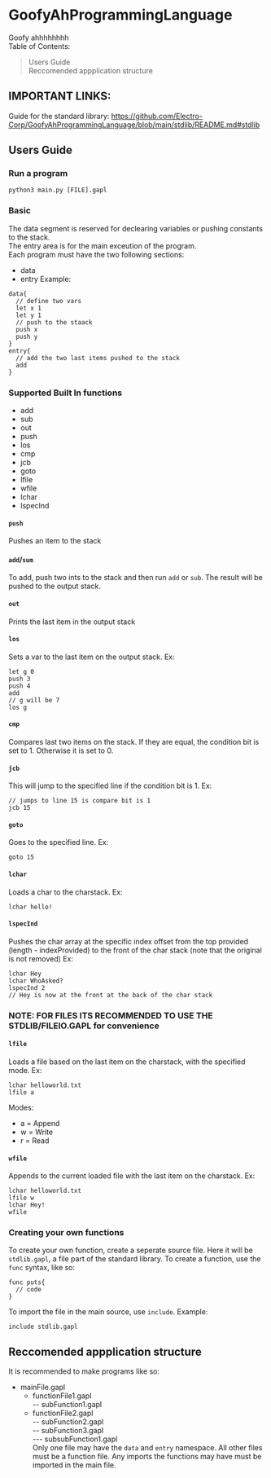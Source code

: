 # GoofyAhProgrammingLanguage
Goofy ahhhhhhhh <br>
Table of Contents:
> Users Guide <br>
> Reccomended appplication structure  
## IMPORTANT LINKS:
Guide for the standard library: https://github.com/Electro-Corp/GoofyAhProgrammingLanguage/blob/main/stdlib/README.md#stdlib
## Users Guide
### Run a program
`python3 main.py [FILE].gapl` 
### Basic
The data segment is reserved for declearing variables or pushing constants to the stack. <br>
The entry area is for the main exceution of the program. <br>
Each program must have the two following sections: 
* data
* entry 
Example: <br>
```
data{
  // define two vars
  let x 1
  let y 1
  // push to the staack
  push x
  push y
}
entry{
  // add the two last items pushed to the stack
  add
}
```
### Supported Built In functions
* add
* sub
* out
* push 
* los
* cmp
* jcb
* goto 
* lfile
* wfile
* lchar
* lspecInd
#### `push`
Pushes an item to the stack
#### `add`/`sum`
To add, push two ints to the stack and then run `add` or `sub`. The result will be pushed to the output stack.
#### `out`
Prints the last item in the output stack
#### `los`
Sets a var to the last item on the output stack. Ex:
```
let g 0
push 3
push 4
add
// g will be 7
los g
```
#### `cmp`
Compares last two items on the stack. If they are equal, the condition bit is set to 1. Otherwise it is set to 0.
#### `jcb`
This will jump to the specified line if the condition bit is 1. Ex:
```
// jumps to line 15 is compare bit is 1
jcb 15
```
#### `goto`
Goes to the specified line. Ex:
```
goto 15
```
#### `lchar`
Loads a char to the charstack. Ex:
```
lchar hello!
```
#### `lspecInd`
Pushes the char array at the specific index offset from the top provided (length - indexProvided) to the front of the char stack (note that the original is not removed) Ex:
```
lchar Hey
lchar WhoAsked?
lspecInd 2 
// Hey is now at the front at the back of the char stack
```
### NOTE: FOR FILES ITS RECOMMENDED TO USE THE STDLIB/FILEIO.GAPL for convenience
#### `lfile`
Loads a file based on the last item on the charstack, with the specified mode. Ex:
```
lchar helloworld.txt
lfile a
```
Modes:
* a = Append
* w = Write
* r = Read
#### `wfile`
Appends to the current loaded file with the last item on the charstack. Ex:
```
lchar helloworld.txt
lfile w
lchar Hey!
wfile
```
### Creating your own functions
To create your own function, create a seperate source file. Here it will be `stdlib.gapl`, a file part of the standard library.
To create a function, use the `func` syntax, like so: <br>
```
func puts{
  // code
}
```
To import the file in the main source, use `include`. Example:
```
include stdlib.gapl
```
## Reccomended appplication structure 
It is recommended to make programs like so: <br>
* mainFile.gapl <br>
   - functionFile1.gapl <br>
      -- subFunction1.gapl <br>
   - functionFile2.gapl <br>
      -- subFunction2.gapl <br>
      -- subFunction3.gapl <br>
          --- subsubFunction1.gapl <br>
Only one file may have the `data` and `entry` namespace. All other files must be a function file. Any imports the functions may have must be imported in the main file.
